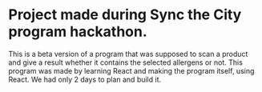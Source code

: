 # Project made during Sync the City program hackathon. 
This is a beta version of a program that was supposed to scan a product and give a result whether it contains the selected allergens or not.
This program was made by learning React and making the program itself, using React. 
We had only 2 days to plan and build it.

